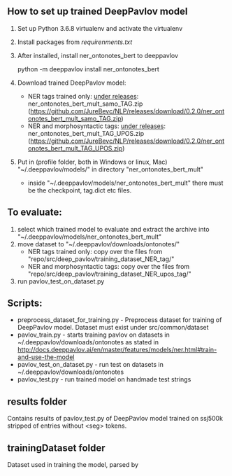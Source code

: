 ## How to set up trained DeepPavlov model

1. Set up Python 3.6.8 virtualenv and activate the virtualenv
2. Install packages from _requirenments.txt_
3. After installed, install ner_ontonotes_bert to deeppavlov

    python -m deeppavlov install ner_ontonotes_bert
4. Download trained DeepPavlov model:
    * NER tags trained only: [under releases](https://github.com/JureBevc/NLP/releases):  ner_ontonotes_bert_mult_samo_TAG.zip  (https://github.com/JureBevc/NLP/releases/download/0.2.0/ner_ontonotes_bert_mult_samo_TAG.zip)
    * NER and morphosyntactic tags: [under releases](https://github.com/JureBevc/NLP/releases): ner_ontonotes_bert_mult_TAG_UPOS.zip (https://github.com/JureBevc/NLP/releases/download/0.2.0/ner_ontonotes_bert_mult_TAG_UPOS.zip)
5. Put in (profile folder, both in Windows or linux, Mac) "~/.deeppavlov/models/" in directory "ner_ontonotes_bert_mult"
    * inside "~/.deeppavlov/models/ner_ontonotes_bert_mult" there must be the checkpoint, tag.dict etc files.

## To evaluate:
1. select which trained model to evaluate and extract the archive into "~/.deeppavlov/models/ner_ontonotes_bert_mult"
2. move dataset to "~/.deeppavlov/downloads/ontonotes/"
    * NER tags trained only: copy over the files from "repo/src/deep_pavlov/training_dataset_NER_tag/"
    * NER and morphosyntactic tags: copy over the files from "repo/src/deep_pavlov/training_dataset_NER_upos_tag/"
3. run pavlov_test_on_dataset.py


## Scripts:

* preprocess_dataset_for_training.py - Preprocess dataset for training of DeepPavlov model. 
   Dataset must exist under src/common/dataset
* pavlov_train.py - starts training pavlov on datasets in ~/.deeppavlov/downloads/ontonotes
as stated in http://docs.deeppavlov.ai/en/master/features/models/ner.html#train-and-use-the-model
* pavlov_test_on_dataset.py - run test on datasets in ~/.deeppavlov/downloads/ontonotes
* pavlov_test.py - run trained model on handmade test strings

## results folder
Contains results of pavlov_test.py of DeepPavlov model trained on ssj500k stripped of  entries without \<seg\> tokens.

## trainingDataset folder
Dataset used in training the model, parsed by
